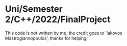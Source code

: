 # Uni/Semester 2/C++/2022/FinalProject
This code is not written by me, the credit goes to 'Iakovos Mastrogiannopoulos',
thanks for helping!
